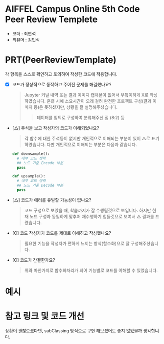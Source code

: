 # AIFFEL Campus Online 5th Code Peer Review Templete
- 코더 : 최연석
- 리뷰어 : 김민식


# PRT(PeerReviewTemplate) 
각 항목을 스스로 확인하고 토의하여 작성한 코드에 적용합니다.

- [X] 코드가 정상적으로 동작하고 주어진 문제를 해결했나요?
  > Jupyter 커널 내역 또는 결과 이미지 캡처본이 없어서 부득이하게 X로 작성하였습니다.
  > 훈련 시에 소요시간이 오래 걸려 완전한 프로젝트 구성(결과 이미지 등)은 못하셨지만, 상황을 잘 설명해주셨습니다.
  >> 데이터를 임의로 구성하여 분류해주신 점 (8:2) 등
- [△] 주석을 보고 작성자의 코드가 이해되었나요?
  > 각 함수에 대한 주석등이 없지만 개인적으로 이해되는 부분이 있어 △로 표기하였습니다.
  > 다만 개인적으로 이해되는 부분은 다음과 같습니다.
  ```python
  def downsample():
    # 내부 코드 생략
    ## 노드 기준 Encode 부분
    pass

  def upsample():
    # 내부 코드 생략
    ## 노드 기준 Decode 부분
    pass
  ```
- [△] 코드가 에러를 유발할 가능성이 없나요?
  > 코드 구성으로 보았을 때, 학습까지가 잘 수행될것으로 보입니다.
  > 하지만 현재 노드 구성과 동일하게 맞추어 재수행하기 힘들것으로 보여서 △ 결과를 드렸습니다.
- [O] 코드 작성자가 코드를 제대로 이해하고 작성했나요?
  > 필요한 기능을 작성자가 편하게 느끼는 방식(함수화)으로 잘 구성해주셨습니다.
- [O] 코드가 간결한가요?
  > 위와 마찬가지로 함수화처리가 되어 기능별로 코드를 이해할 수 있었습니다.

# 예시

# 참고 링크 및 코드 개선
상황이 괜찮으셨다면, subClassing 방식으로 구현 해보셨어도 좋지 않았을까 생각합니다.